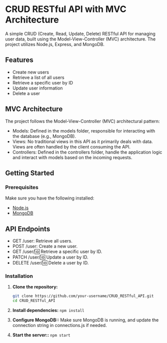 # CRUD RESTful API with MVC Architecture

A simple CRUD (Create, Read, Update, Delete) RESTful API for managing user data, built using the Model-View-Controller (MVC) architecture. The project utilizes Node.js, Express, and MongoDB.

## Features

- Create new users
- Retrieve a list of all users
- Retrieve a specific user by ID
- Update user information
- Delete a user

## MVC Architecture
The project follows the Model-View-Controller (MVC) architectural pattern:

- Models: Defined in the models folder, responsible for interacting with the database (e.g., MongoDB).
- Views: No traditional views in this API as it primarily deals with data. Views are often handled by the client consuming the API.
- Controllers: Defined in the controllers folder, handle the application logic and interact with models based on the incoming requests.


## Getting Started

### Prerequisites

Make sure you have the following installed:

- [Node.js](https://nodejs.org/)
- [MongoDB](https://www.mongodb.com/try/download/community)


## API Endpoints
- GET /user: Retrieve all users.
- POST /user: Create a new user.
- GET /user/:id: Retrieve a specific user by ID.
- PATCH /user/:id: Update a user by ID.
- DELETE /user/:id: Delete a user by ID.


### Installation

1. **Clone the repository:**

   ```bash
   git clone https://github.com/your-username/CRUD_RESTful_API.git
   cd CRUD_RESTful_API

 2. **Install dependencies:**
    `npm install`

 3. **Configure MongoDB::**
    Make sure MongoDB is running, and update the connection string in connections.js if needed.

 4. **Start the server::**
     `npm start`

